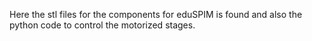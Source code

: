 Here the stl files for the components for eduSPIM is found and also the python code to control the motorized stages.
